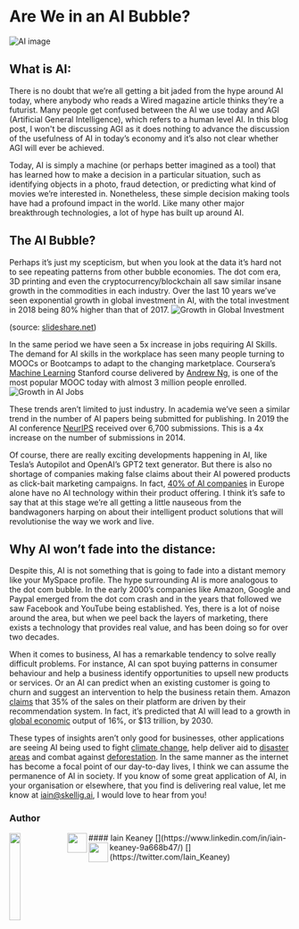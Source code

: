 # Are We in an AI Bubble?

![AI image](https://skellig-ai.github.io/images/world-and-AI.jpg)

## What is AI:
There is no doubt that we’re all getting a bit jaded from the hype around AI today, where anybody who reads a Wired magazine article thinks they’re a futurist. Many people get confused between the AI we use today and AGI (Artificial General Intelligence), which refers to a human level AI. In this blog post, I won't be discussing AGI as it does nothing to advance the discussion of the usefulness of AI in today’s economy and it’s also not clear whether AGI will ever be achieved. 

Today, AI is simply a machine (or perhaps better imagined as a tool) that has learned how to make a decision in a particular situation, such as identifying objects in a photo, fraud detection, or predicting what kind of movies we’re interested in. Nonetheless, these simple decision making tools have had a profound impact in the world. Like many other major breakthrough technologies, a lot of hype has built up around AI.

## The AI Bubble?
Perhaps it’s just my scepticism, but when you look at the data it’s hard not to see repeating patterns from other bubble economies. The dot com era, 3D printing and even the cryptocurrency/blockchain all saw similar insane growth in the commodities in each industry. Over the last 10 years we’ve seen exponential growth in global investment in AI, with the total investment in 2018 being 80% higher than that of 2017.
![Growth in Global Investment](https://skellig-ai.github.io/images/Global_investment_in_AI.PNG)

(source: [slideshare.net](https://www.slideshare.net/StateofAIReport/state-of-ai-report-2019-151804430/56))

In the same period we have seen a 5x increase in jobs requiring AI Skills. The demand for AI skills in the workplace has seen many people turning to MOOCs or Bootcamps to adapt to the changing marketplace. Coursera’s [Machine Learning](https://www.coursera.org/learn/machine-learning?) Stanford course delivered by [Andrew Ng](https://twitter.com/AndrewYNg), is one of the most popular MOOC today with almost 3 million people enrolled.
![Growth in AI Jobs](https://skellig-ai.github.io/images/Growth_in_AI_jobs.PNG)

These trends aren’t limited to just industry. In academia we’ve seen a similar trend in the number of AI papers being submitted for publishing. In 2019 the AI conference [NeurIPS](https://medium.com/@dcharrezt/neurips-2019-stats-c91346d31c8f) received over 6,700 submissions. This is a 4x increase on the number of submissions in 2014.

Of course, there are really exciting developments happening in AI, like Tesla’s Autopilot and OpenAI’s GPT2 text generator. But there is also no shortage of companies making false claims about their AI powered products as click-bait marketing campaigns. In fact, [40% of AI companies](https://www.irishtimes.com/business/technology/many-of-europe-s-artificial-intelligence-start-ups-have-no-ai-1.3814830) in Europe alone have no AI technology within their product offering. I think it’s safe to say that at this stage we’re all getting a little nauseous from the bandwagoners harping on about their intelligent product solutions that will revolutionise the way we work and live.

## Why AI won’t fade into the distance:
Despite this, AI is not something that is going to fade into a distant memory like your MySpace profile. The hype surrounding AI is more analogous to the dot com bubble. In the early 2000’s companies like Amazon, Google and Paypal emerged from the dot com crash and in the years that followed we saw Facebook and YouTube being established. Yes, there is a lot of noise around the area, but when we peel back the layers of marketing, there exists a technology that provides real value, and has been doing so for over two decades.

When it comes to business, AI has a remarkable tendency to solve really difficult problems. For instance, AI can spot buying patterns in consumer behaviour and help a business identify opportunities to upsell new products or services. Or an AI can predict when an existing customer is going to churn and suggest an intervention to help the business retain them. Amazon [claims](https://www.mckinsey.com/industries/retail/our-insights/how-retailers-can-keep-up-with-consumers) that 35% of the sales on their platform are driven by their recommendation system. In fact, it’s predicted that AI will lead to a growth in [global economic](https://blogs.wsj.com/cio/2018/11/16/the-impact-of-artificial-intelligence-on-the-world-economy/) output of 16%, or $13 trillion, by 2030. 

These types of insights aren’t only good for businesses, other applications are seeing AI being used to fight [climate change](https://openclimatefix.org/), help deliver aid to [disaster areas](https://www.cosmiqworks.org/) and combat against [deforestation](https://docs.google.com/viewer?url=https://github.com/DeltaAnalytics/machine_learning_resources/raw/master/ML_Conf_2017_Seattle.pdf). In the same manner as the internet has become a focal point of our day-to-day lives, I think we can assume the permanence of AI in society. If you know of some great application of AI, in your organisation or elsewhere, that you find is delivering real value, let me know at iain@skellig.ai, I would love to hear from you!

### Author
<img src="https://skellig-ai.github.io/images/Profile_Pic_Grey.png" align="left" width="20%" height="20%">
#### Iain Keaney
[<img src="https://skellig-ai.github.io/images/LinkedIn_logo.png" align="left" width="35" height="35">](https://www.linkedin.com/in/iain-keaney-9a668b47/)    [<img src="https://skellig-ai.github.io/images/twitter_PNG3.png" align="left" width="35" height="35">](https://twitter.com/Iain_Keaney)
